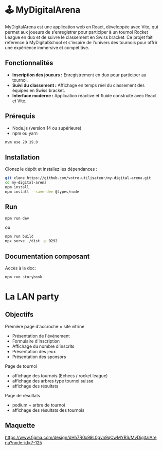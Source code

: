 # 🕹 MyDigitalArena

MyDigitalArena est une application web en React, développée avec Vite, qui permet aux joueurs de s'enregistrer pour participer à un tournoi Rocket League en duo et de suivre le classement en Swiss bracket. Ce projet fait référence à MyDigitalSchool et s'inspire de l'univers des tournois pour offrir une expérience immersive et compétitive.

## Fonctionnalités

- **Inscription des joueurs :** Enregistrement en duo pour participer au tournoi.
- **Suivi du classement :** Affichage en temps réel du classement des équipes en Swiss bracket.
- **Interface moderne :** Application réactive et fluide construite avec React et Vite.

## Prérequis

- Node.js (version 14 ou supérieure)
- npm ou yarn

```bash
nvm use 20.19.0
```

## Installation

Clonez le dépôt et installez les dépendances :

```bash
git clone https://github.com/votre-utilisateur/my-digital-arena.git
cd my-digital-arena
npm install
npm install --save-dev @types/node
```

## Run 

```bash
npm run dev
```
ou 

```bash
npm run build
npx serve ./dist -p 9292
```

## Documentation composant

Accès à la doc:
```bash
npm run storybook
```

# La LAN party

## Objectifs

Première page d'accroche = site vitrine
  - Présentation de l'événement
  - Formulaire d'inscription
  - Affichage du nombre d'inscrits
  - Présentation des jeux
  - Présentation des sponsors

Page de tournoi
  - affichage des tournois (Echecs / rocket league)
  - affichage des arbres type tournoi suisse
  - affichage des résultats

Page de résultats
  - podium + arbre de tournoi
  - affichage des résultats des tournois

## Maquette

https://www.figma.com/design/dHh7R0x99L0gvn9qCwMYRS/MyDigitalArena?node-id=7-125